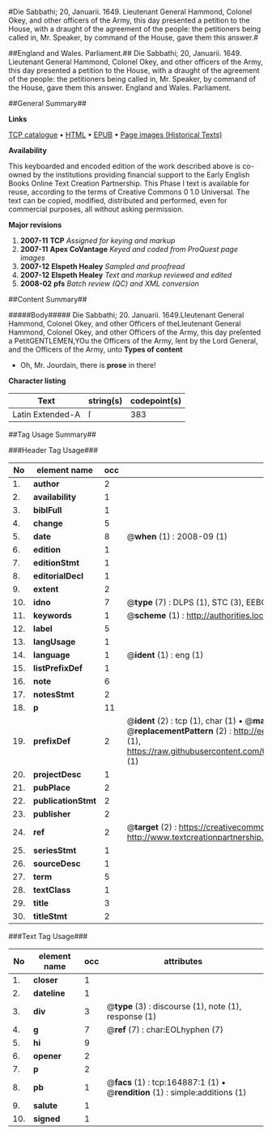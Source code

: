 #Die Sabbathi; 20, Januarii. 1649. Lieutenant General Hammond, Colonel Okey, and other officers of the Army, this day presented a petition to the House, with a draught of the agreement of the people: the petitioners being called in, Mr. Speaker, by command of the House, gave them this answer.#

##England and Wales. Parliament.##
Die Sabbathi; 20, Januarii. 1649. Lieutenant General Hammond, Colonel Okey, and other officers of the Army, this day presented a petition to the House, with a draught of the agreement of the people: the petitioners being called in, Mr. Speaker, by command of the House, gave them this answer.
England and Wales. Parliament.

##General Summary##

**Links**

[TCP catalogue](http://www.ota.ox.ac.uk/tcp/)  • 
[HTML](http://tei.it.ox.ac.uk/tcp/Texts-HTML/free/A88/A88124.html)  • 
[EPUB](http://tei.it.ox.ac.uk/tcp/Texts-EPUB/free/A88/A88124.epub) • 
[Page images (Historical Texts)](https://data.historicaltexts.jisc.ac.uk/view?pubId=eebo-50805882e&pageId=eebo-50805882e-164887-1)

**Availability**

This keyboarded and encoded edition of the
	       work described above is co-owned by the institutions
	       providing financial support to the Early English Books
	       Online Text Creation Partnership. This Phase I text is
	       available for reuse, according to the terms of Creative
	       Commons 0 1.0 Universal. The text can be copied,
	       modified, distributed and performed, even for
	       commercial purposes, all without asking permission.

**Major revisions**

1. __2007-11__ __TCP__ *Assigned for keying and markup*
1. __2007-11__ __Apex CoVantage__ *Keyed and coded from ProQuest page images*
1. __2007-12__ __Elspeth Healey__ *Sampled and proofread*
1. __2007-12__ __Elspeth Healey__ *Text and markup reviewed and edited*
1. __2008-02__ __pfs__ *Batch review (QC) and XML conversion*

##Content Summary##

#####Body#####
Die Sabbathi; 20. Januarii. 1649.LIeutenant General Hammond, Colonel Okey, and other Officers of theLIeutenant General Hammond, Colonel Okey, and other Officers of the Army, this day preſented a PetitGENTLEMEN,YOu the Officers of the Army, ſent by the Lord General, and the Officers of the Army, unto
**Types of content**

  * Oh, Mr. Jourdain, there is **prose** in there!

**Character listing**


|Text|string(s)|codepoint(s)|
|---|---|---|
|Latin Extended-A|ſ|383|

##Tag Usage Summary##

###Header Tag Usage###

|No|element name|occ|attributes|
|---|---|---|---|
|1.|__author__|2||
|2.|__availability__|1||
|3.|__biblFull__|1||
|4.|__change__|5||
|5.|__date__|8| @__when__ (1) : 2008-09 (1)|
|6.|__edition__|1||
|7.|__editionStmt__|1||
|8.|__editorialDecl__|1||
|9.|__extent__|2||
|10.|__idno__|7| @__type__ (7) : DLPS (1), STC (3), EEBO-CITATION (1), OCLC (1), VID (1)|
|11.|__keywords__|1| @__scheme__ (1) : http://authorities.loc.gov/ (1)|
|12.|__label__|5||
|13.|__langUsage__|1||
|14.|__language__|1| @__ident__ (1) : eng (1)|
|15.|__listPrefixDef__|1||
|16.|__note__|6||
|17.|__notesStmt__|2||
|18.|__p__|11||
|19.|__prefixDef__|2| @__ident__ (2) : tcp (1), char (1)  •  @__matchPattern__ (2) : ([0-9\-]+):([0-9IVX]+) (1), (.+) (1)  •  @__replacementPattern__ (2) : http://eebo.chadwyck.com/downloadtiff?vid=$1&page=$2 (1), https://raw.githubusercontent.com/textcreationpartnership/Texts/master/tcpchars.xml#$1 (1)|
|20.|__projectDesc__|1||
|21.|__pubPlace__|2||
|22.|__publicationStmt__|2||
|23.|__publisher__|2||
|24.|__ref__|2| @__target__ (2) : https://creativecommons.org/publicdomain/zero/1.0/ (1), http://www.textcreationpartnership.org/docs/. (1)|
|25.|__seriesStmt__|1||
|26.|__sourceDesc__|1||
|27.|__term__|5||
|28.|__textClass__|1||
|29.|__title__|3||
|30.|__titleStmt__|2||


###Text Tag Usage###

|No|element name|occ|attributes|
|---|---|---|---|
|1.|__closer__|1||
|2.|__dateline__|1||
|3.|__div__|3| @__type__ (3) : discourse (1), note (1), response (1)|
|4.|__g__|7| @__ref__ (7) : char:EOLhyphen (7)|
|5.|__hi__|9||
|6.|__opener__|2||
|7.|__p__|2||
|8.|__pb__|1| @__facs__ (1) : tcp:164887:1 (1)  •  @__rendition__ (1) : simple:additions (1)|
|9.|__salute__|1||
|10.|__signed__|1||
